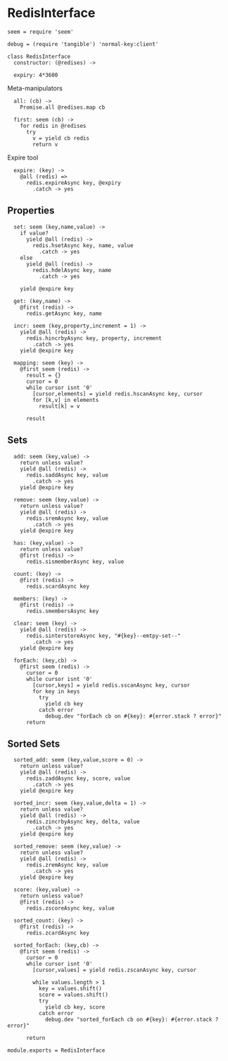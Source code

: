 RedisInterface
==============

    seem = require 'seem'

    debug = (require 'tangible') 'normal-key:client'

    class RedisInterface
      constructor: (@redises) ->

      expiry: 4*3600

Meta-manipulators

      all: (cb) ->
        Promise.all @redises.map cb

      first: seem (cb) ->
        for redis in @redises
          try
            v = yield cb redis
            return v

Expire tool

      expire: (key) ->
        @all (redis) =>
          redis.expireAsync key, @expiry
            .catch -> yes

Properties
----------

      set: seem (key,name,value) ->
        if value?
          yield @all (redis) ->
            redis.hsetAsync key, name, value
              .catch -> yes
        else
          yield @all (redis) ->
            redis.hdelAsync key, name
              .catch -> yes

        yield @expire key

      get: (key,name) ->
        @first (redis) ->
          redis.getAsync key, name

      incr: seem (key,property,increment = 1) ->
        yield @all (redis) ->
          redis.hincrbyAsync key, property, increment
            .catch -> yes
        yield @expire key

      mapping: seem (key) ->
        @first seem (redis) ->
          result = {}
          cursor = 0
          while cursor isnt '0'
            [cursor,elements] = yield redis.hscanAsync key, cursor
            for [k,v] in elements
              result[k] = v

          result

Sets
----

      add: seem (key,value) ->
        return unless value?
        yield @all (redis) ->
          redis.saddAsync key, value
            .catch -> yes
        yield @expire key

      remove: seem (key,value) ->
        return unless value?
        yield @all (redis) ->
          redis.sremAsync key, value
            .catch -> yes
        yield @expire key

      has: (key,value) ->
        return unless value?
        @first (redis) ->
          redis.sismemberAsync key, value

      count: (key) ->
        @first (redis) ->
          redis.scardAsync key

      members: (key) ->
        @first (redis) ->
          redis.smembersAsync key

      clear: seem (key) ->
        yield @all (redis) ->
          redis.sinterstoreAsync key, "#{key}--emtpy-set--"
            .catch -> yes
        yield @expire key

      forEach: (key,cb) ->
        @first seem (redis) ->
          cursor = 0
          while cursor isnt '0'
            [cursor,keys] = yield redis.sscanAsync key, cursor
            for key in keys
              try
                yield cb key
              catch error
                debug.dev "forEach cb on #{key}: #{error.stack ? error}"
          return

Sorted Sets
-----------

      sorted_add: seem (key,value,score = 0) ->
        return unless value?
        yield @all (redis) ->
          redis.zaddAsync key, score, value
            .catch -> yes
        yield @expire key

      sorted_incr: seem (key,value,delta = 1) ->
        return unless value?
        yield @all (redis) ->
          redis.zincrbyAsync key, delta, value
            .catch -> yes
        yield @expire key

      sorted_remove: seem (key,value) ->
        return unless value?
        yield @all (redis) ->
          redis.zremAsync key, value
            .catch -> yes
        yield @expire key

      score: (key,value) ->
        return unless value?
        @first (redis) ->
          redis.zscoreAsync key, value

      sorted_count: (key) ->
        @first (redis) ->
          redis.zcardAsync key

      sorted_forEach: (key,cb) ->
        @first seem (redis) ->
          cursor = 0
          while cursor isnt '0'
            [cursor,values] = yield redis.zscanAsync key, cursor

            while values.length > 1
              key = values.shift()
              score = values.shift()
              try
                yield cb key, score
              catch error
                debug.dev "sorted_forEach cb on #{key}: #{error.stack ? error}"

          return

    module.exports = RedisInterface
